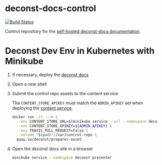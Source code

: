 # deconst-docs-control

[![Build Status](https://travis-ci.org/deconst/deconst-docs-control.svg?branch=master)](https://travis-ci.org/deconst/deconst-docs-control)

Control repository for the [self-hosted deconst-docs documentation](https://deconst.horse).

# Deconst Dev Env in Kubernetes with Minikube

1. If necessary, deploy the [deconst docs](https://github.com/deconst/deconst-docs#deconst-dev-env-in-kubernetes-with-minikube)

1. Open a new shell

1. Submit the control repo assets to the content service

    The `CONTENT_STORE_APIKEY` must match the `ADMIN_APIKEY` set when deploying the [content service](https://github.com/deconst/content-service#deconst-dev-env-in-kubernetes-with-minikube).

    ```bash
    docker run -it --rm \
      --env CONTENT_STORE_URL=$(minikube service --url --namespace deconst content) \
      --env CONTENT_STORE_APIKEY=${ADMIN_APIKEY} \
      --env TRAVIS_PULL_REQUEST=false \
      --volume "$(pwd)":/var/control-repo \
      quay.io/deconst/preparer-asset
    ```

1. Open the deconst docs site in a browser

    ```bash
    minikube service --namespace deconst presenter
    ```
